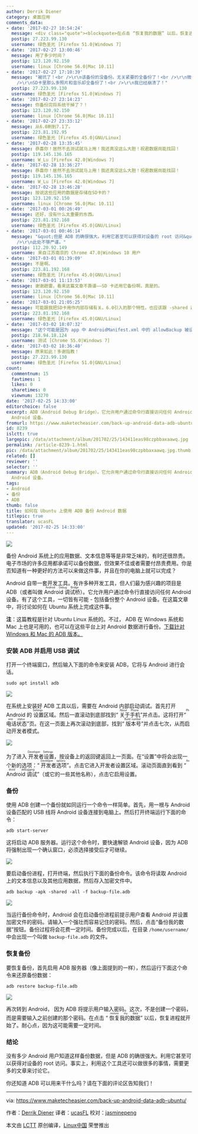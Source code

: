 ```yaml
---
author: Derrik Diener
category: 桌面应用
comments_data:
- date: '2017-02-27 10:54:24'
  message: <div class="quote"><blockquote>在点击 “恢复我的数据” 以后，恢复进程就开始了。耐心点，因为这可能需要一定时间。</blockquote></div>真的需要好长时间啊！
  postip: 27.223.99.130
  username: 绿色圣光 [Firefox 51.0|Windows 7]
- date: '2017-02-27 13:00:46'
  message: 用了多少时间？
  postip: 123.120.92.150
  username: linux [Chrome 56.0|Mac 10.11]
- date: '2017-02-27 17:10:39'
  message: "被坑了！<br />\r\n该备份的没备份。无关紧要的全备份了！<br />\r\n微信、QQ、Planner 5D、通讯录存储，都没备份！<br
    />\r\nSD卡里那么多照片和音乐却全备份了！<br />\r\n我已经崩溃了！"
  postip: 27.223.99.130
  username: 绿色圣光 [Firefox 51.0|Windows 7]
- date: '2017-02-27 23:14:23'
  message: 你备份完将系统干掉了？！
  postip: 123.120.92.150
  username: linux [Chrome 56.0|Mac 10.11]
- date: '2017-02-27 23:33:12'
  message: 从6.0刷到7.1了。
  postip: 223.81.192.95
  username: 绿色圣光 [Firefox 45.0|GNU/Linux]
- date: '2017-02-28 13:35:45'
  message: 恭喜你！居然不去测试就马上用！我还真没这么大胆！祝君数据尚能找回！
  postip: 119.145.136.165
  username: W_Lu [Firefox 42.0|Windows 7]
- date: '2017-02-28 13:36:27'
  message: 恭喜你！居然不去测试就马上用！我还真没这么大胆！祝君数据尚能找回！
  postip: 119.145.136.165
  username: W_Lu [Firefox 42.0|Windows 7]
- date: '2017-02-28 13:46:28'
  message: 按说这些应用的数据是存储在SD卡的？
  postip: 123.120.92.150
  username: linux [Chrome 56.0|Mac 10.11]
- date: '2017-03-01 00:26:49'
  message: 还好，没有什么太重要的东西。
  postip: 223.81.192.168
  username: 绿色圣光 [Firefox 45.0|GNU/Linux]
- date: '2017-03-01 00:46:14'
  message: "&quot;但是 ADB 的确很强大。利用它甚至可以获得对设备的 root 访问&quot;<br />\r\nadb 只是一个桥接工具，并不能root手机。<br
    />\r\n此处不够严谨。"
  postip: 112.20.92.149
  username: 来自江苏南京的 Chrome 47.0|Windows 10 用户
- date: '2017-03-01 01:39:09'
  message: 不是啊。
  postip: 223.81.192.168
  username: 绿色圣光 [Firefox 45.0|GNU/Linux]
- date: '2017-03-01 11:13:53'
  message: 谢谢趟雷，看来这篇文章不靠谱——SD 卡还用它备份啊，真是的。
  postip: 123.120.92.150
  username: linux [Chrome 56.0|Mac 10.11]
- date: '2017-03-01 21:05:25'
  message: 可能跟我把SD卡用作内部存储有关。6.0引入的那个特性。也应该跟 -shared 选项有关。
  postip: 223.81.192.168
  username: 绿色圣光 [Firefox 45.0|GNU/Linux]
- date: '2017-03-02 18:07:32'
  message: "这个可能是因为 app 中 AndroidManifest.xml 中的 allowBackup 被设为 false 导致的。<br />\r\n这个特性存在安全问题，如果有人能得到备份后的数据，就可以在另一台设备上完全恢复它。"
  postip: 218.94.18.124
  username: 测试 [Chrome 55.0|Windows 7]
- date: '2017-03-02 18:36:40'
  message: 原来如此！多谢指教！
  postip: 27.223.99.130
  username: 绿色圣光 [Firefox 51.0|GNU/Linux]
count:
  commentnum: 15
  favtimes: 1
  likes: 0
  sharetimes: 0
  viewnum: 13270
date: '2017-02-25 14:33:00'
editorchoice: false
excerpt: ADB（Android Debug Bridge）。它允许用户通过命令行直接访问任何 Android 设备。有了这个工具，一切皆有可能 - 包括备份整个
  Android 设备。
fromurl: https://www.maketecheasier.com/back-up-android-data-adb-ubuntu/
id: 8239
islctt: true
largepic: /data/attachment/album/201702/25/143411eas98czpbbaxaawq.jpg
permalink: /article-8239-1.html
pic: /data/attachment/album/201702/25/143411eas98czpbbaxaawq.jpg.thumb.jpg
related: []
reviewer: ''
selector: ''
summary: ADB（Android Debug Bridge）。它允许用户通过命令行直接访问任何 Android 设备。有了这个工具，一切皆有可能 - 包括备份整个
  Android 设备。
tags:
- Android
- 备份
- ADB
thumb: false
title: 如何在 Ubuntu 上使用 ADB 备份 Android 数据
titlepic: true
translator: ucasFL
updated: '2017-02-25 14:33:00'
---
```


![](/data/attachment/album/201702/25/143411eas98czpbbaxaawq.jpg)


备份 Android 系统上的应用数据、文本信息等等是非常乏味的，有时还很昂贵。电子市场的许多应用都承诺可以备份数据，但效果不佳或者需要付昂贵费用。你是否知道有一种更好的方法可以来做这件事，并且在你的电脑上就可以完成？


Android 自带一套开发工具。有许多种开发工具，但人们最为感兴趣的项目是 ADB（或者叫做 <ruby> Android 调试桥 <rt>  Android Debug Bridge </rt></ruby>）。它允许用户通过命令行直接访问任何 Android 设备。有了这个工具，一切皆有可能 - 包括备份整个 Android 设备。在这篇文章中，将讨论如何在 Ubuntu 系统上完成这件事。


**注**：这篇教程是针对 Ubuntu Linux 系统的。不过， ADB 在 Windows 系统和 Mac 上也是可用的，也可以在这些平台上对 Android 数据进行备份。[下载针对 Windows 和 Mac 的 ADB 版本。](https://developer.android.com/studio/command-line/adb.html)


### 安装 ADB 并启用 USB 调试


打开一个终端窗口，然后输入下面的命令来安装 ADB，它将与 Android 进行会话。



```
sudo apt install adb

```

![](/data/attachment/album/201702/25/143421owihmhmxoszmxm2g.jpg)


在系统上安装好 ADB 工具以后，需要在 Android 内部启动调试。首先打开 Android 的<ruby> 设置 <rt>  Settings </rt></ruby>区域。然后一直滚动到底部找到“<ruby> 关于手机 <rt>  About Phone </rt></ruby>”并点击。这将打开“<ruby> 电话状态 <rt>  Phone status </rt></ruby>”页。在这一页面上再次滚动到底部，找到“<ruby> 版本号 <rt>  Build number </rt></ruby>”并点击七次，从而启动开发者模式。


![](/data/attachment/album/201702/25/143440yhhj2hyjcjqjh23b.jpg)


为了进入<ruby> 开发者设置 <rt>  Developer Settings </rt></ruby>，按设备上的返回键返回上一页面。在“设置”中将会出现一个新的选项：“<ruby> 开发者选项 <rt>  Developer options </rt></ruby>”。点击它进入开发者设置区域。滚动页面直到看到 “<ruby> Android 调试 <rt>  Android debugging </rt></ruby>”（或它的一些其他名称），点击它启用设置。


### 备份


使用 ADB 创建一个备份就如同运行一个命令一样简单。首先，用一根与 Android 设备匹配的 USB 线将 Android 设备连接到电脑上。然后打开终端运行下面的命令：



```
adb start-server

```

这将启动 ADB 服务器。运行这个命令时，要快速解锁 Android 设备，因为 ADB 将强制出现一个确认窗口，必须选择接受后才可继续。


![](/data/attachment/album/201702/25/143507y116f5151mfkh511.jpg)


要启动备份进程，打开终端，然后执行下面的备份命令。该命令将读取 Android 上的文本信息以及其他应用数据，然后存入加密文件中。



```
adb backup -apk -shared -all -f backup-file.adb

```

![](/data/attachment/album/201702/25/143519b8vennfan8eaegaa.jpg)


当运行备份命令时，Android 会在启动备份进程前提示用户查看 Android 并设置加密文件的密码。请输入一个强壮而容易记住的密码。然后，点击“备份我的数据”按钮。备份过程将会花费一定时间。备份完成以后，在目录 `/home/username/` 中会出现一个叫做 `backup-file.adb` 的文件。


### 恢复备份


要恢复备份，首先启用 ADB 服务器（像上面提到的一样），然后运行下面这个命令来还原备份数据：



```
adb restore backup-file.adb

```

![](/data/attachment/album/201702/25/143547gqeio7iz4f7l3qo3.jpg)


再次转到 Android， 因为 ADB 将提示用户输入密码。这次，不是创建一个密码，而是需要输入之前创建的那个密码。在点击 “<ruby> 恢复我的数据 <rt>  restore my data </rt></ruby>” 以后，恢复进程就开始了。耐心点，因为这可能需要一定时间。


### 结论


没有多少 Android 用户知道这样备份数据，但是 ADB 的确很强大。利用它甚至可以获得对设备的 root 访问。事实上，利用这个工具还可以做很多的事情，需要更多的文章来讨论它。


你还知道 ADB 可以用来干什么吗？请在下面的评论区告知我们！




---


via: <https://www.maketecheasier.com/back-up-android-data-adb-ubuntu/>


作者：[Derrik Diener](https://www.maketecheasier.com/author/derrikdiener/) 译者：[ucasFL](https://github.com/ucasFL) 校对：[jasminepeng](https://github.com/jasminepeng)


本文由 [LCTT](https://github.com/LCTT/TranslateProject) 原创编译，[Linux中国](https://linux.cn/) 荣誉推出